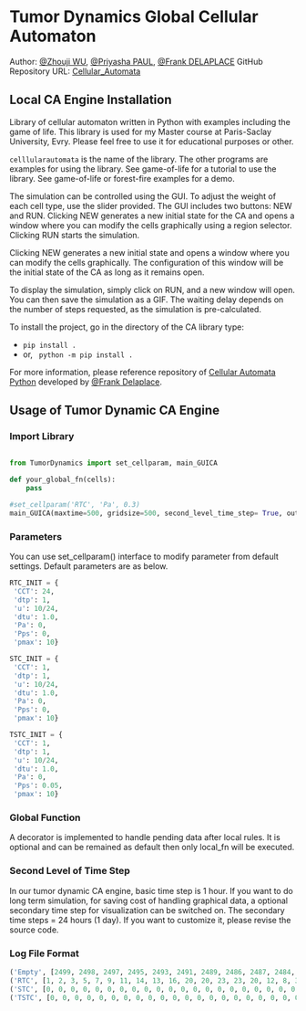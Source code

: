 # Tumor Dynamics Global Cellular Automaton

Author: [@Zhouji WU](https://github.com/scsewzj), [@Priyasha PAUL](https://github.com/Priyasha14), [@Frank DELAPLACE](https://github.com/Franck-Delaplace)
GitHub Repository URL: [Cellular_Automata](https://github.com/scsewzj/Cellular_Automata)

## Local CA Engine Installation

Library of cellular automaton written in Python with examples including the game of life.
This library is used for my Master course at Paris-Saclay University, Evry.
Please feel free to use it for educational purposes or other.

<code>celllularautomata</code> is the name of the library. The other programs are examples for using the library.
See game-of-life for a tutorial to use the library. See game-of-life or forest-fire examples for a demo.

The simulation can be controlled using the GUI. To adjust the weight of each cell type, use the slider provided.  The GUI includes two buttons: NEW and RUN. Clicking NEW generates a new initial state for the CA and opens a window where you can modify the cells graphically using a region selector. Clicking RUN starts the simulation.

Clicking NEW generates a new initial state and opens a window where you can modify the cells graphically. The configuration of this window will be the initial state of the CA as long as it remains open.

To display the simulation, simply click on RUN, and a new window will open. You can then save the simulation as a GIF. The waiting delay depends on the number of steps requested, as the simulation is pre-calculated.

To install the project, go in the directory of the CA library type: 
<ul>
<li> <code>pip install .</code>  </li>
<li> or,  <code> python -m pip install .</code></li>
</ul>

For more information, please reference repository of [Cellular Automata Python](https://github.com/Franck-Delaplace/Cellular-Automata-Python) developed by [@Frank Delaplace](https://github.com/Franck-Delaplace).

## Usage of Tumor Dynamic CA Engine

### Import Library

```python

from TumorDynamics import set_cellparam, main_GUICA

def your_global_fn(cells):
    pass

#set_cellparam('RTC', 'Pa', 0.3)
main_GUICA(maxtime=500, gridsize=500, second_level_time_step= True, outfile='./scenario1.log', global_fn = your_global_fn)
```

### Parameters
You can use set_cellparam() interface to modify parameter from default settings. Default parameters are as below.

```python
RTC_INIT = {
 'CCT': 24,
 'dtp': 1,
 'u': 10/24,
 'dtu': 1.0,
 'Pa': 0,
 'Pps': 0,
 'pmax': 10}

STC_INIT = {
 'CCT': 1,
 'dtp': 1,
 'u': 10/24,
 'dtu': 1.0,
 'Pa': 0,
 'Pps': 0,
 'pmax': 10}

TSTC_INIT = {
 'CCT': 1,
 'dtp': 1,
 'u': 10/24,
 'dtu': 1.0,
 'Pa': 0,
 'Pps': 0.05,
 'pmax': 10}

```

### Global Function
A decorator is implemented to handle pending data after local rules. It is optional and can be remained as default then only local_fn will be executed.


### Second Level of Time Step

In our tumor dynamic CA engine, basic time step is 1 hour. If you want to do long term simulation, for saving cost of handling graphical data, a optional secondary time step for visualization can be switched on. The secondary time steps = 24 hours (1 day). If you want to customize it, please revise the source code.

### Log File Format

```python
('Empty', [2499, 2498, 2497, 2495, 2493, 2491, 2489, 2486, 2487, 2484, 2480, 2480, 2477, 2477, 2480, 2488, 2492, 2497, 2499, 2500, 2500, 2500, 2500, 2500, 2500, 2500, 2500, 2500, 2500, 2500, 2500, 2500, 2500, 2500, 2500, 2500, 2500, 2500, 2500, 2500, 2500, 2500, 2500, 2500, 2500, 2500, 2500, 2500, 2500, 2500, 2500])
('RTC', [1, 2, 3, 5, 7, 9, 11, 14, 13, 16, 20, 20, 23, 23, 20, 12, 8, 3, 1, 0, 0, 0, 0, 0, 0, 0, 0, 0, 0, 0, 0, 0, 0, 0, 0, 0, 0, 0, 0, 0, 0, 0, 0, 0, 0, 0, 0, 0, 0, 0, 0])
('STC', [0, 0, 0, 0, 0, 0, 0, 0, 0, 0, 0, 0, 0, 0, 0, 0, 0, 0, 0, 0, 0, 0, 0, 0, 0, 0, 0, 0, 0, 0, 0, 0, 0, 0, 0, 0, 0, 0, 0, 0, 0, 0, 0, 0, 0, 0, 0, 0, 0, 0, 0])
('TSTC', [0, 0, 0, 0, 0, 0, 0, 0, 0, 0, 0, 0, 0, 0, 0, 0, 0, 0, 0, 0, 0, 0, 0, 0, 0, 0, 0, 0, 0, 0, 0, 0, 0, 0, 0, 0, 0, 0, 0, 0, 0, 0, 0, 0, 0, 0, 0, 0, 0, 0, 0])
```


